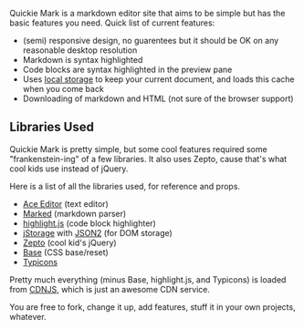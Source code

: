 Quickie Mark is a markdown editor site that aims to be simple but has the basic features you need. Quick list of current features:

* (semi) responsive design, no guarentees but it should be OK on any reasonable desktop resolution
* Markdown is syntax highlighted
* Code blocks are syntax highlighted in the preview pane
* Uses [local storage](https://developer.mozilla.org/en-US/docs/Web/Guide/API/DOM/Storage) to keep your current document, and loads this cache when you come back
* Downloading of markdown and HTML (not sure of the browser support)

## Libraries Used
Quickie Mark is pretty simple, but some cool features required some "frankenstein-ing" of a few libraries. It also uses Zepto, cause that's what cool kids use instead of jQuery.

Here is a list of all the libraries used, for reference and props.

* [Ace Editor](http://ace.c9.io/) (text editor)
* [Marked](https://github.com/chjj/marked) (markdown parser)
* [highlight.js](http://highlightjs.org/) (code block highlighter)
* [jStorage](https://github.com/andris9/jStorage) with [JSON2](https://github.com/douglascrockford/JSON-js/blob/master/json2.js) (for DOM storage)
* [Zepto](http://zeptojs.com/) (cool kid's jQuery)
* [Base](http://purecss.io/base/) (CSS base/reset)
* [Typicons](http://typicons.com/)

Pretty much everything (minus Base, highlight.js, and Typicons) is loaded from [CDNJS](http://www.cdnjs.com/), which is just an awesome CDN service.

You are free to fork, change it up, add features, stuff it in your own projects, whatever.

